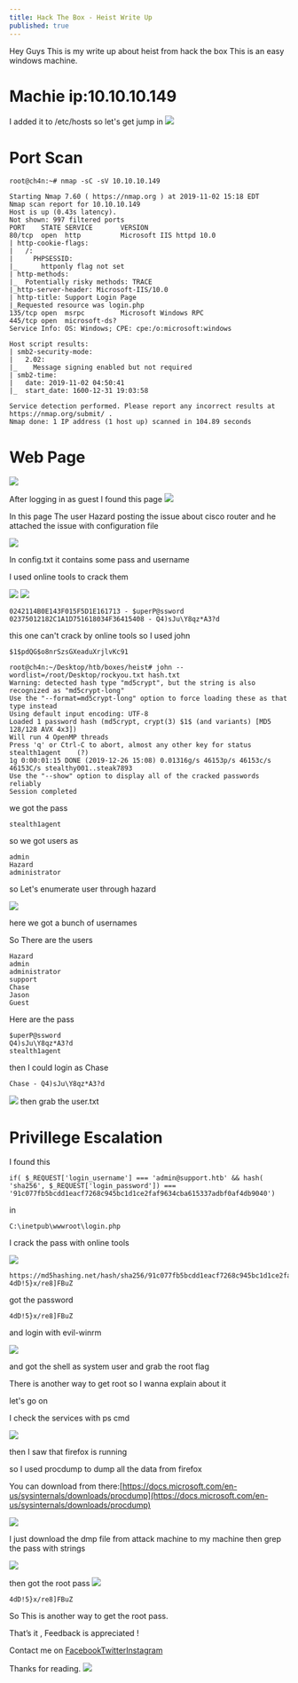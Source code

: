 ```yaml
---
title: Hack The Box - Heist Write Up
published: true
---
```

Hey Guys This is my write up about heist from hack the box 
This is an easy windows machine.
# [](#header-3)Machie ip:10.10.10.149
I added it to /etc/hosts
so let's get jump in 
![](https://raw.githubusercontent.com/Cnw311/hack-the-box/gh-pages/assets/heist.jpg)

# [](#header-2)Port Scan 
```
root@ch4n:~# nmap -sC -sV 10.10.10.149

Starting Nmap 7.60 ( https://nmap.org ) at 2019-11-02 15:18 EDT
Nmap scan report for 10.10.10.149
Host is up (0.43s latency).
Not shown: 997 filtered ports
PORT    STATE SERVICE       VERSION
80/tcp  open  http          Microsoft IIS httpd 10.0
| http-cookie-flags: 
|   /: 
|     PHPSESSID: 
|_      httponly flag not set
| http-methods: 
|_  Potentially risky methods: TRACE
|_http-server-header: Microsoft-IIS/10.0
| http-title: Support Login Page
|_Requested resource was login.php
135/tcp open  msrpc         Microsoft Windows RPC
445/tcp open  microsoft-ds?
Service Info: OS: Windows; CPE: cpe:/o:microsoft:windows

Host script results:
| smb2-security-mode: 
|   2.02: 
|_    Message signing enabled but not required
| smb2-time: 
|   date: 2019-11-02 04:50:41
|_  start_date: 1600-12-31 19:03:58

Service detection performed. Please report any incorrect results at https://nmap.org/submit/ .
Nmap done: 1 IP address (1 host up) scanned in 104.89 seconds
```
# [](#header-2)Web Page 
![](https://raw.githubusercontent.com/Cnw311/hack-the-box/gh-pages/assets/web%20page.png)

After logging in as guest I found this page
![](https://raw.githubusercontent.com/Cnw311/hack-the-box/gh-pages/assets/loggedin.png)

In this page The user Hazard posting the issue about cisco router and he attached the issue with configuration file

![](https://raw.githubusercontent.com/Cnw311/hack-the-box/gh-pages/assets/config.png)

In config.txt it contains some pass and username

I used online tools to crack them

![](https://raw.githubusercontent.com/Cnw311/hack-the-box/gh-pages/assets/cracked(1).png)
![](https://raw.githubusercontent.com/Cnw311/hack-the-box/gh-pages/assets/cracked(2).png)

```
0242114B0E143F015F5D1E161713 - $uperP@ssword
02375012182C1A1D751618034F36415408 - Q4)sJu\Y8qz*A3?d
```
this one can't crack by online tools so I used john
```
$1$pdQG$o8nrSzsGXeaduXrjlvKc91
```

```
root@ch4n:~/Desktop/htb/boxes/heist# john --wordlist=/root/Desktop/rockyou.txt hash.txt
Warning: detected hash type "md5crypt", but the string is also recognized as "md5crypt-long"
Use the "--format=md5crypt-long" option to force loading these as that type instead
Using default input encoding: UTF-8
Loaded 1 password hash (md5crypt, crypt(3) $1$ (and variants) [MD5 128/128 AVX 4x3])
Will run 4 OpenMP threads
Press 'q' or Ctrl-C to abort, almost any other key for status
stealth1agent    (?)
1g 0:00:01:15 DONE (2019-12-26 15:08) 0.01316g/s 46153p/s 46153c/s 46153C/s stealthy001..steak7893
Use the "--show" option to display all of the cracked passwords reliably
Session completed
```
we got the pass 
```
stealth1agent
```

so we got users as 
```
admin
Hazard
administrator 
```

so Let's enumerate user through hazard 

![](https://raw.githubusercontent.com/Cnw311/hack-the-box/gh-pages/assets/lookupsid.jpg)

here we got a bunch of usernames

So There are the users
```
Hazard
admin
administrator
support 
Chase 
Jason
Guest
```
Here are the pass

```
$uperP@ssword
Q4)sJu\Y8qz*A3?d 
stealth1agent
```
then I could login as Chase 
```
Chase - Q4)sJu\Y8qz*A3?d
```
![](https://raw.githubusercontent.com/Cnw311/hack-the-box/gh-pages/assets/chase.jpg)
then grab the user.txt

# [](#header-2)Privillege Escalation
I found this 
```
if( $_REQUEST['login_username'] === 'admin@support.htb' && hash( 'sha256', $_REQUEST['login_password']) === '91c077fb5bcdd1eacf7268c945bc1d1ce2faf9634cba615337adbf0af4db9040') 
```
in 
```
C:\inetpub\wwwroot\login.php 
```

I crack the pass with online tools 

![](https://raw.githubusercontent.com/Cnw311/hack-the-box/gh-pages/assets/cracked(3).png)

```
https://md5hashing.net/hash/sha256/91c077fb5bcdd1eacf7268c945bc1d1ce2faf9634cba615337adbf0af4db9040
4dD!5}x/re8]FBuZ
```
got the password 

```
4dD!5}x/re8]FBuZ
``` 
and login with evil-winrm

![](https://raw.githubusercontent.com/Cnw311/hack-the-box/gh-pages/assets/root.jpg)

and got the shell as system user and grab the root flag

There is another way to get root so I wanna explain about it 

let's go on

I check the services with ps cmd 

![](https://raw.githubusercontent.com/Cnw311/hack-the-box/gh-pages/assets/ps.png)

then I saw that firefox is running 

so I used procdump to dump all the data from firefox

You can download from there:[https://docs.microsoft.com/en-us/sysinternals/downloads/procdump](https://docs.microsoft.com/en-us/sysinternals/downloads/procdump)

![](https://raw.githubusercontent.com/Cnw311/hack-the-box/gh-pages/assets/procdump.png)

I just download the dmp file from attack  machine to my machine then grep the pass with strings 

![](https://raw.githubusercontent.com/Cnw311/hack-the-box/gh-pages/assets/strings.png)
 
then got the root pass 
![](https://raw.githubusercontent.com/Cnw311/hack-the-box/gh-pages/assets/root_pass.jpg)
```
4dD!5}x/re8]FBuZ
```
So This is another way to get the root pass.

That’s it , Feedback is appreciated !

Contact me on [Facebook](https://www.facebook.com/SeeKwalCH4N)[Twitter](https://twitter.com/ChanNyeinWai6)[Instagram](https://www.instagram.com/chan_nyeinwai/)

Thanks for reading.
![]( <img src="https://www.hackthebox.eu/badge/image/81292" alt="Hack The Box"> )

